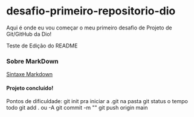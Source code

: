 # desafio-primeiro-repositorio-dio
Aqui é onde eu vou começar o meu primeiro desafio de Projeto de Git/GitHub da Dio!

Teste de Edição do README

### Sobre MarkDown
[Sintaxe Markdown](https://www.markdownguide.org/basic-syntax/)

#### Projeto concluído!
Pontos de dificuldade:
git init pra iniciar a .git na pasta
git status o tempo todo
git add . ou -A
git commit -m ""
git push origin main

